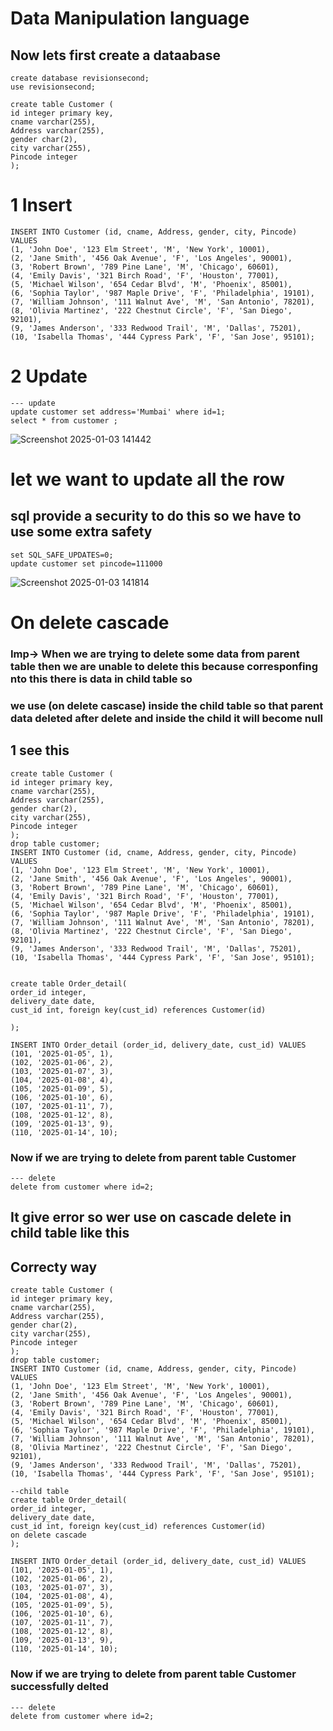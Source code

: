 # Data Manipulation language 

## Now lets first create a dataabase 
```
create database revisionsecond;
use revisionsecond;
```
```
create table Customer (
id integer primary key,
cname varchar(255),
Address varchar(255),
gender char(2),
city varchar(255),
Pincode integer
);
```
# 1 Insert 
```
INSERT INTO Customer (id, cname, Address, gender, city, Pincode) VALUES 
(1, 'John Doe', '123 Elm Street', 'M', 'New York', 10001),
(2, 'Jane Smith', '456 Oak Avenue', 'F', 'Los Angeles', 90001),
(3, 'Robert Brown', '789 Pine Lane', 'M', 'Chicago', 60601),
(4, 'Emily Davis', '321 Birch Road', 'F', 'Houston', 77001),
(5, 'Michael Wilson', '654 Cedar Blvd', 'M', 'Phoenix', 85001),
(6, 'Sophia Taylor', '987 Maple Drive', 'F', 'Philadelphia', 19101),
(7, 'William Johnson', '111 Walnut Ave', 'M', 'San Antonio', 78201),
(8, 'Olivia Martinez', '222 Chestnut Circle', 'F', 'San Diego', 92101),
(9, 'James Anderson', '333 Redwood Trail', 'M', 'Dallas', 75201),
(10, 'Isabella Thomas', '444 Cypress Park', 'F', 'San Jose', 95101);
```

# 2 Update 
```
--- update 
update customer set address='Mumbai' where id=1;
select * from customer ;
```

![Screenshot 2025-01-03 141442](https://github.com/user-attachments/assets/5d4918b3-ded2-4db4-981b-e3113fa4744b)

# let we want to update all the row 
## sql provide a security to do this so we have to use some extra safety 
```
set SQL_SAFE_UPDATES=0;
update customer set pincode=111000
```

![Screenshot 2025-01-03 141814](https://github.com/user-attachments/assets/a699c932-e9c0-4dee-9317-24b7c57e7695)

# On delete cascade 
### Imp-> When we are trying to delete some data from parent table then we are unable to delete this because corresponfing nto this there is data in child table so 
### we use (on delete cascase) inside the child table so that parent data deleted after delete and inside the child it will become null
## 1 see this 
```
create table Customer (
id integer primary key,
cname varchar(255),
Address varchar(255),
gender char(2),
city varchar(255),
Pincode integer
);
drop table customer;
INSERT INTO Customer (id, cname, Address, gender, city, Pincode) VALUES 
(1, 'John Doe', '123 Elm Street', 'M', 'New York', 10001),
(2, 'Jane Smith', '456 Oak Avenue', 'F', 'Los Angeles', 90001),
(3, 'Robert Brown', '789 Pine Lane', 'M', 'Chicago', 60601),
(4, 'Emily Davis', '321 Birch Road', 'F', 'Houston', 77001),
(5, 'Michael Wilson', '654 Cedar Blvd', 'M', 'Phoenix', 85001),
(6, 'Sophia Taylor', '987 Maple Drive', 'F', 'Philadelphia', 19101),
(7, 'William Johnson', '111 Walnut Ave', 'M', 'San Antonio', 78201),
(8, 'Olivia Martinez', '222 Chestnut Circle', 'F', 'San Diego', 92101),
(9, 'James Anderson', '333 Redwood Trail', 'M', 'Dallas', 75201),
(10, 'Isabella Thomas', '444 Cypress Park', 'F', 'San Jose', 95101);


create table Order_detail(
order_id integer,
delivery_date date,
cust_id int, foreign key(cust_id) references Customer(id)

);

INSERT INTO Order_detail (order_id, delivery_date, cust_id) VALUES 
(101, '2025-01-05', 1),
(102, '2025-01-06', 2),
(103, '2025-01-07', 3),
(104, '2025-01-08', 4),
(105, '2025-01-09', 5),
(106, '2025-01-10', 6),
(107, '2025-01-11', 7),
(108, '2025-01-12', 8),
(109, '2025-01-13', 9),
(110, '2025-01-14', 10);

```
### Now if we are trying to delete from parent table Customer 
```
--- delete 
delete from customer where id=2;
```
## It give error so wer use on cascade delete in child table like this 
## Correcty way 
```
create table Customer (
id integer primary key,
cname varchar(255),
Address varchar(255),
gender char(2),
city varchar(255),
Pincode integer
);
drop table customer;
INSERT INTO Customer (id, cname, Address, gender, city, Pincode) VALUES 
(1, 'John Doe', '123 Elm Street', 'M', 'New York', 10001),
(2, 'Jane Smith', '456 Oak Avenue', 'F', 'Los Angeles', 90001),
(3, 'Robert Brown', '789 Pine Lane', 'M', 'Chicago', 60601),
(4, 'Emily Davis', '321 Birch Road', 'F', 'Houston', 77001),
(5, 'Michael Wilson', '654 Cedar Blvd', 'M', 'Phoenix', 85001),
(6, 'Sophia Taylor', '987 Maple Drive', 'F', 'Philadelphia', 19101),
(7, 'William Johnson', '111 Walnut Ave', 'M', 'San Antonio', 78201),
(8, 'Olivia Martinez', '222 Chestnut Circle', 'F', 'San Diego', 92101),
(9, 'James Anderson', '333 Redwood Trail', 'M', 'Dallas', 75201),
(10, 'Isabella Thomas', '444 Cypress Park', 'F', 'San Jose', 95101);

--child table 
create table Order_detail(
order_id integer,
delivery_date date,
cust_id int, foreign key(cust_id) references Customer(id)
on delete cascade
);

INSERT INTO Order_detail (order_id, delivery_date, cust_id) VALUES 
(101, '2025-01-05', 1),
(102, '2025-01-06', 2),
(103, '2025-01-07', 3),
(104, '2025-01-08', 4),
(105, '2025-01-09', 5),
(106, '2025-01-10', 6),
(107, '2025-01-11', 7),
(108, '2025-01-12', 8),
(109, '2025-01-13', 9),
(110, '2025-01-14', 10);
```
### Now if we are trying to delete from parent table Customer  successfully delted 
```
--- delete 
delete from customer where id=2;
```

